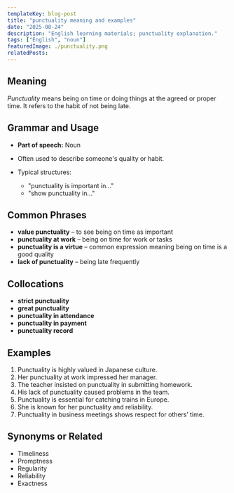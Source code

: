 ```yaml
---
templateKey: blog-post
title: "punctuality meaning and examples"
date: "2025-08-24"
description: "English learning materials; punctuality explanation."
tags: ["English", "noun"]
featuredImage: ./punctuality.png
relatedPosts:
---
```


## Meaning

_Punctuality_ means being on time or doing things at the agreed or proper time. It refers to the habit of not being late.

## Grammar and Usage

- **Part of speech:** Noun
- Often used to describe someone's quality or habit.
- Typical structures:

  - "punctuality is important in…"
  - "show punctuality in…"

## Common Phrases

- **value punctuality** – to see being on time as important
- **punctuality at work** – being on time for work or tasks
- **punctuality is a virtue** – common expression meaning being on time is a good quality
- **lack of punctuality** – being late frequently

## Collocations

- **strict punctuality**
- **great punctuality**
- **punctuality in attendance**
- **punctuality in payment**
- **punctuality record**

## Examples

1. Punctuality is highly valued in Japanese culture.
2. Her punctuality at work impressed her manager.
3. The teacher insisted on punctuality in submitting homework.
4. His lack of punctuality caused problems in the team.
5. Punctuality is essential for catching trains in Europe.
6. She is known for her punctuality and reliability.
7. Punctuality in business meetings shows respect for others’ time.

## Synonyms or Related

- Timeliness
- Promptness
- Regularity
- Reliability
- Exactness
